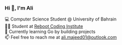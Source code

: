 ### Hi 👋, I'm Ali

💻 Computer Science Student @ University of Bahrain  
🧑‍💻 Student at [Reboot Coding Institute](https://reboot01.com)  
🚀 Currently learning Go by building projects  
📫 Feel free to reach me at ali.majeed01@outlook.com
